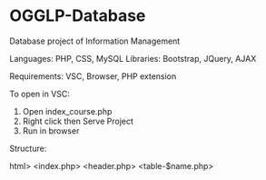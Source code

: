 # OGGLP-Database
Database project of Information Management

Languages: PHP, CSS, MySQL 
Libraries: Bootstrap, JQuery, AJAX 

Requirements: VSC, Browser, PHP extension

To open in VSC:

1. Open index_course.php
2. Right click then Serve Project
3. Run in browser


Structure:

 html>
  <index.php>
    <header.php>
    <table-$name.php>
    


